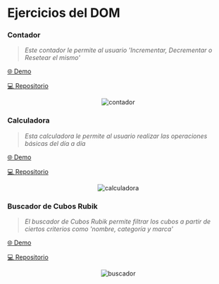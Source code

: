 # Ejercicios del DOM

### Contador 
> _Este contador le permite al usuario 'Incrementar, Decrementar o Resetear el mismo'_

<a href="https://ijcode1.github.io/devf_professional_coding/kata_javascript/EjerciciosDom/01-Contador/" target="_blank">🌐 Demo</a>

<a href="https://github.com/iJCode1/devf_professional_coding/tree/main/kata_javascript/EjerciciosDom/01-Contador" target="_blank">💻 Repositorio</a>

<center>

![contador](https://raw.githubusercontent.com/iJCode1/devf_professional_coding/main/kata_javascript/EjerciciosDom/images/contador.png)

</center>

### Calculadora 
> _Esta calculadora le permite al usuario realizar las operaciones básicas del día a día_

<a href="https://ijcode1.github.io/devf_professional_coding/kata_javascript/EjerciciosDom/02-Calculadora/" target="_blank">🌐 Demo</a>

<a href="https://github.com/iJCode1/devf_professional_coding/tree/main/kata_javascript/EjerciciosDom/02-Calculadora" target="_blank">💻 Repositorio</a>

<center>

![calculadora](https://raw.githubusercontent.com/iJCode1/devf_professional_coding/main/kata_javascript/EjerciciosDom/images/calculadora.png)

</center>

### Buscador de Cubos Rubik
> _El buscador de Cubos Rubik permite filtrar los cubos a partir de ciertos criterios como 'nombre, categoría y marca'_

<a href="https://ijcode1.github.io/devf_professional_coding/kata_javascript/EjerciciosDom/03-BuscadorCubosRubik/" target="_blank">🌐 Demo</a>

<a href="https://github.com/iJCode1/devf_professional_coding/tree/main/kata_javascript/EjerciciosDom/03-BuscadorCubosRubik" target="_blank">💻 Repositorio</a>

<center>

![buscador](https://raw.githubusercontent.com/iJCode1/devf_professional_coding/main/kata_javascript/EjerciciosDom/images/buscadorCubosRubik.png)

</center>
